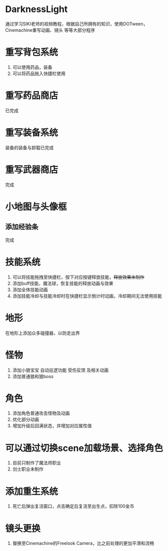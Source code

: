 # DarknessLight
通过学习SIKI老师的视频教程，根据自己所拥有的知识，使用DOTween，Cinemachine重写动画、镜头 等等大部分程序

# 重写背包系统
1. 可以使用药品，装备 
2. 可以将药品拖入快捷栏使用
# 重写药品商店
   已完成
# 重写装备系统
   装备的装备与卸载已完成
# 重写武器商店
   完成
# 小地图与头像框
## 添加经验条
   完成
# 技能系统
 1.  可以将技能拖拽至快捷栏，按下对应按键释放技能，~~释放效果未制作~~
 2.  添加buff技能，魔法球，恢复技能的释放动画与效果
 3.  添加全体技能动画
 4.  添加技能冷却与技能冷却时在快捷栏显示倒计时动画，冷却期间无法使用技能
# 地形
在地形上添加众多碰撞器，以防走出界
# 怪物
1. 添加小狼宝宝 自动巡逻功能 受伤反馈 及相关动画
2. 添加普通狼和狼boss
# 角色
1. 添加角色普通攻击怪物及动画
2. 优化部分动画
3. 增加升级后回满状态，并增加对应属性值
# 可以通过切换scene加载场景、选择角色
1. 目前只制作了魔法师职业
2. 剑士职业未制作
# 添加重生系统
1. 死亡后弹出复活窗口，点击确定后复活至出生点，扣除100金币
# 镜头更换
1. 替换至Cinemachine的Freelook Camera，比之前处理的更加平滑和流畅